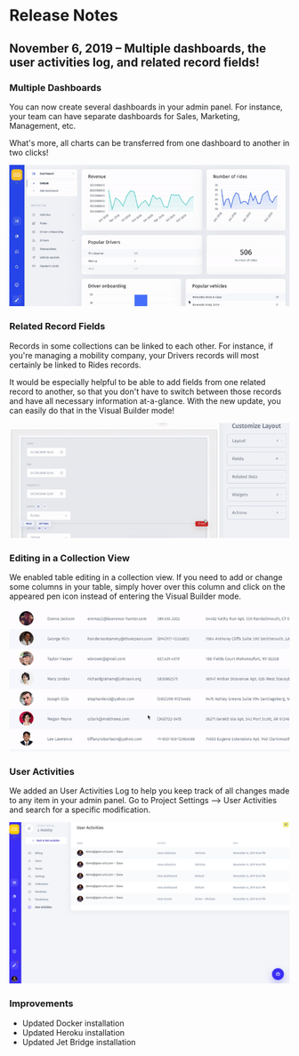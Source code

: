 # Release Notes

## November 6, 2019 – Multiple dashboards, the user activities log, and related record fields!

### Multiple Dashboards

You can now create several dashboards in your admin panel. For instance, your team can have separate dashboards for Sales, Marketing, Management, etc. 

What's more, all charts can be transferred from one dashboard to another in two clicks!

![](../.gitbook/assets/ezgif-6-bd1458bf3d02.gif)

### Related Record Fields

Records in some collections can be linked to each other. For instance, if you're managing a mobility company, your Drivers records will most certainly be linked to Rides records.

It would be especially helpful to be able to add fields from one related record to another, so that you don't have to switch between those records and have all necessary information at-a-glance. With the new update, you can easily do that in the Visual Builder mode!

![](../.gitbook/assets/ezgif-6-6b3824b14715.gif)

### Editing in a Collection View

We enabled table editing in a collection view. If you need to add or change some columns in your table, simply hover over this column and click on the appeared pen icon instead of entering the Visual Builder mode.

![](../.gitbook/assets/ezgif-6-0f56fee8e9f7%20%281%29.gif)

### User Activities

We added an User Activities Log to help you keep track of all changes made to any item in your admin panel. Go to Project Settings ⟶ User Activities and search for a specific modification.

![](../.gitbook/assets/image%20%2891%29.png)

### Improvements

* Updated Docker installation
* Updated Heroku installation
* Updated Jet Bridge installation 




